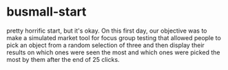 # busmall-start

pretty horrific start, but it's okay. On this first day, our objective was to make a simulated market tool for focus group testing that allowed people to pick an object from a random selection of three and then display their results on which ones were seen the most and which ones were picked the most by them after the end of 25 clicks.